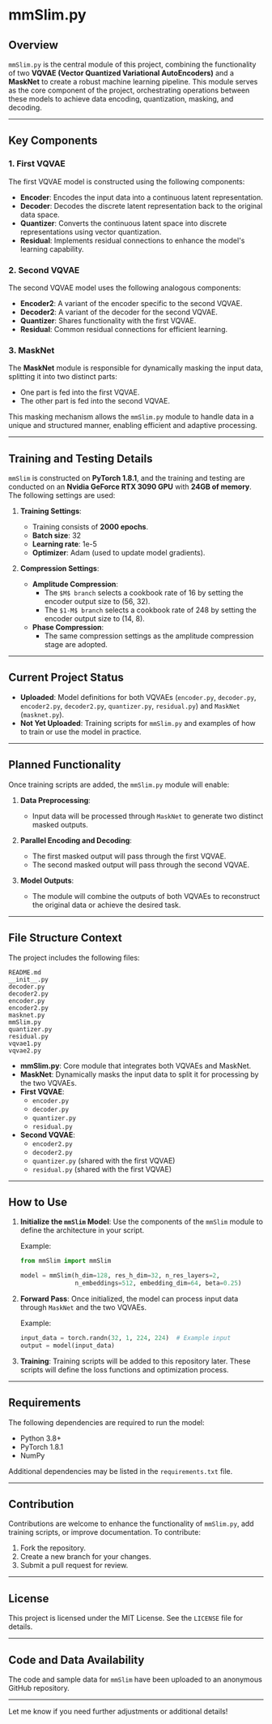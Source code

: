 # mmSlim.py

## Overview

`mmSlim.py` is the central module of this project, combining the functionality of two **VQVAE (Vector Quantized Variational AutoEncoders)** and a **MaskNet** to create a robust machine learning pipeline. This module serves as the core component of the project, orchestrating operations between these models to achieve data encoding, quantization, masking, and decoding.

---

## Key Components

### 1. First VQVAE
The first VQVAE model is constructed using the following components:
- **Encoder**: Encodes the input data into a continuous latent representation.
- **Decoder**: Decodes the discrete latent representation back to the original data space.
- **Quantizer**: Converts the continuous latent space into discrete representations using vector quantization.
- **Residual**: Implements residual connections to enhance the model's learning capability.

### 2. Second VQVAE
The second VQVAE model uses the following analogous components:
- **Encoder2**: A variant of the encoder specific to the second VQVAE.
- **Decoder2**: A variant of the decoder for the second VQVAE.
- **Quantizer**: Shares functionality with the first VQVAE.
- **Residual**: Common residual connections for efficient learning.

### 3. MaskNet
The **MaskNet** module is responsible for dynamically masking the input data, splitting it into two distinct parts:
- One part is fed into the first VQVAE.
- The other part is fed into the second VQVAE.

This masking mechanism allows the `mmSlim.py` module to handle data in a unique and structured manner, enabling efficient and adaptive processing.

---

## Training and Testing Details

`mmSlim` is constructed on **PyTorch 1.8.1**, and the training and testing are conducted on an **Nvidia GeForce RTX 3090 GPU** with **24GB of memory**. The following settings are used:

1. **Training Settings**:
   - Training consists of **2000 epochs**.
   - **Batch size**: 32
   - **Learning rate**: 1e-5
   - **Optimizer**: Adam (used to update model gradients).

2. **Compression Settings**:
   - **Amplitude Compression**:
     - The `$M$ branch` selects a cookbook rate of 16 by setting the encoder output size to (56, 32).
     - The `$1-M$ branch` selects a cookbook rate of 248 by setting the encoder output size to (14, 8).
   - **Phase Compression**:
     - The same compression settings as the amplitude compression stage are adopted.

---

## Current Project Status

- **Uploaded**: Model definitions for both VQVAEs (`encoder.py`, `decoder.py`, `encoder2.py`, `decoder2.py`, `quantizer.py`, `residual.py`) and `MaskNet` (`masknet.py`).
- **Not Yet Uploaded**: Training scripts for `mmSlim.py` and examples of how to train or use the model in practice.

---

## Planned Functionality

Once training scripts are added, the `mmSlim.py` module will enable:
1. **Data Preprocessing**:
   - Input data will be processed through `MaskNet` to generate two distinct masked outputs.

2. **Parallel Encoding and Decoding**:
   - The first masked output will pass through the first VQVAE.
   - The second masked output will pass through the second VQVAE.

3. **Model Outputs**:
   - The module will combine the outputs of both VQVAEs to reconstruct the original data or achieve the desired task.

---

## File Structure Context

The project includes the following files:

```
README.md
__init__.py
decoder.py
decoder2.py
encoder.py
encoder2.py
masknet.py
mmSlim.py
quantizer.py
residual.py
vqvae1.py
vqvae2.py
```

- **mmSlim.py**: Core module that integrates both VQVAEs and MaskNet.
- **MaskNet**: Dynamically masks the input data to split it for processing by the two VQVAEs.
- **First VQVAE**:
  - `encoder.py`
  - `decoder.py`
  - `quantizer.py`
  - `residual.py`
- **Second VQVAE**:
  - `encoder2.py`
  - `decoder2.py`
  - `quantizer.py` (shared with the first VQVAE)
  - `residual.py` (shared with the first VQVAE)

---

## How to Use

1. **Initialize the `mmSlim` Model**:
   Use the components of the `mmSlim` module to define the architecture in your script.

   Example:
   ```python
   from mmSlim import mmSlim

   model = mmSlim(h_dim=128, res_h_dim=32, n_res_layers=2, 
                  n_embeddings=512, embedding_dim=64, beta=0.25)
   ```

2. **Forward Pass**:
   Once initialized, the model can process input data through `MaskNet` and the two VQVAEs.

   Example:
   ```python
   input_data = torch.randn(32, 1, 224, 224)  # Example input
   output = model(input_data)
   ```

3. **Training**:
   Training scripts will be added to this repository later. These scripts will define the loss functions and optimization process.

---

## Requirements

The following dependencies are required to run the model:
- Python 3.8+
- PyTorch 1.8.1
- NumPy

Additional dependencies may be listed in the `requirements.txt` file.

---

## Contribution

Contributions are welcome to enhance the functionality of `mmSlim.py`, add training scripts, or improve documentation. To contribute:
1. Fork the repository.
2. Create a new branch for your changes.
3. Submit a pull request for review.

---

## License

This project is licensed under the MIT License. See the `LICENSE` file for details.

---

## Code and Data Availability

The code and sample data for `mmSlim` have been uploaded to an anonymous GitHub repository.

---

Let me know if you need further adjustments or additional details!
